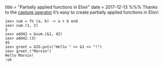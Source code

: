 title = "Partially applied functions in Elixir"
date = 2017-12-13
%%%
Thanks to the [capture operator](https://hexdocs.pm/elixir/Kernel.SpecialForms.html#&/1) it’s easy to create partially applied functions in Elixir:

```
iex> sum = fn (a, b) -> a + b end
iex> sum.(1, 2)
3
iex> add42 = &sum.(&1, 42)
iex> add42.(3)
45
iex> greet = &IO.puts("Hello " <> &1 <> "!")
iex> greet.("Marvin")
Hello Marvin!
:ok
```
